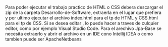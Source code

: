 Para poder ejecutar el trabajo practico de HTML o CSS  debera descargar el zip de la carpeta Desarrollo-de-Software, extraerla en el lugar que prefiera y por ultimo ejecutar el archivo index.html para el tp de HTML y CSS.html para el tp de CSS.
Si se desea editar , lo puede hacer a traves de culquier editor, como por ejemplo Visual Studio Code.
Para el arechivo Jpa-Base se necesita extraerlo y abrir el archivo en un IDE cono Intellij IDEA o como tambien puede ser ApacheNetbeans
